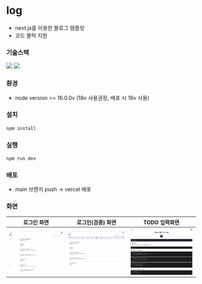 # log

-   next.js를 이용한 블로그 템플릿
-   코드 블럭 지원

### 기술스택

<img src="https://img.shields.io/badge/Next.js-blue?style=for-the-badge&logo=next.js">
<img src="https://img.shields.io/badge/Tailwind_CSS-blue?style=for-the-badge&logo=tailwindcss">

### 환경

-   node version >= 16.0.0v (18v 사용권장, 배포 시 18v 사용)

### 설치

```bash
npm install
```

### 실행

```bash
npm run dev
```

### 배포

-   main 브랜치 push -> vercel 배포

### 화면

| 로그인 화면                    | 로그인(검증) 화면              | TODO 입력화면                  |
| ------------------------------ | ------------------------------ | ------------------------------ |
| <img src="./public/log_1.png"> | <img src="./public/log_2.png"> | <img src="./public/log_3.png"> |
